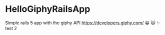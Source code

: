 # HelloGiphyRailsApp
Simple rails 5 app with the giphy API https://developers.giphy.com/ 😀 🐱 ✨
test 2
